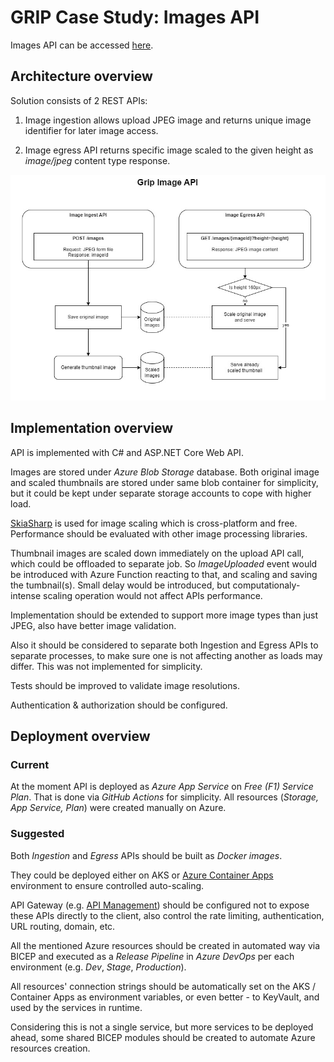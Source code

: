 # GRIP Case Study: Images API
Images API can be accessed [here](https://gripcasestudyimagesapi.azurewebsites.net/swagger/index.html).

## Architecture overview

Solution consists of 2 REST APIs:
1. Image ingestion allows upload JPEG image and returns unique image identifier for later image access.

2. Image egress API returns specific image scaled to the given height as *image/jpeg* content type response.

![Architecture overview](overview.jpg)

## Implementation overview
API is implemented with C# and ASP.NET Core Web API.

Images are stored under *Azure Blob Storage* database. Both original image and scaled thumbnails are stored under same blob container for simplicity, but it could be kept under separate storage accounts to cope with higher load.

[SkiaSharp](https://github.com/mono/SkiaSharp) is used for image scaling which is cross-platform and free. Performance should be evaluated with other image processing libraries.

Thumbnail images are scaled down immediately on the upload API call, which could be offloaded to separate job. So *ImageUploaded* event would be introduced with Azure Function reacting to that, and scaling and saving the tumbnail(s). Small delay would be introduced, but computationaly-intense scaling operation would not affect APIs performance.

Implementation should be extended to support more image types than just JPEG, also have better image validation.

Also it should be considered to separate both Ingestion and Egress APIs to separate processes, to make sure one is not affecting another as loads may differ. This was not implemented for simplicity.

Tests should be improved to validate image resolutions.

Authentication & authorization should be configured.

## Deployment overview
### Current
At the moment API is deployed as *Azure App Service* on *Free (F1) Service Plan*. That is done via *GitHub Actions* for simplicity. All resources (*Storage, App Service, Plan*) were created manually on Azure.

### Suggested
Both *Ingestion* and *Egress* APIs should be built as *Docker images*.

They could be deployed either on AKS or [Azure Container Apps](https://learn.microsoft.com/en-us/azure/container-apps/environment) environment to ensure controlled auto-scaling.

API Gateway (e.g. [API Management](https://azure.microsoft.com/en-us/products/api-management/)) should be configured not to expose these APIs directly to the client, also control the rate limiting, authentication, URL routing, domain, etc.

All the mentioned Azure resources should be created in automated way via BICEP and executed as a *Release Pipeline* in *Azure DevOps* per each environment (e.g. *Dev*, *Stage*, *Production*).

All resources' connection strings should be automatically set on the AKS / Container Apps as environment variables, or even better - to KeyVault, and used by the services in runtime.

Considering this is not a single service, but more services to be deployed ahead, some shared BICEP modules should be created to automate Azure resources creation.
